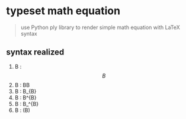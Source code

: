 # typeset math equation
> use Python ply library to render simple math equation with LaTeX syntax

## syntax realized
1. B : $$ B $$
2. B : BB
3. B : B_{B}
4. B : B^{B}
5. B : B_^{B}
6. B : (B)